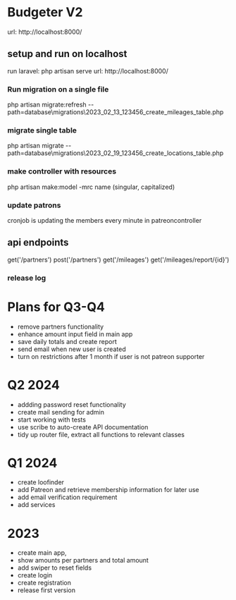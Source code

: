 # Budgeter V2
url: http://localhost:8000/


## setup and run on localhost
run laravel: php artisan serve
url: http://localhost:8000/


### Run migration on a single file
php artisan migrate:refresh --path=database\migrations\2023_02_13_123456_create_mileages_table.php

### migrate single table
php artisan migrate --path=database\migrations\2023_02_19_123456_create_locations_table.php

### make controller with resources
php artisan make:model -mrc name (singular, capitalized)

### update patrons
cronjob is updating the members every minute in patreoncontroller


## api endpoints
get('/partners')
post('/partners')
get('/mileages')
get('/mileages/report/{id}')

### release log

# Plans for Q3-Q4
- remove partners functionality
- enhance amount input field in main app
- save daily totals and create report
- send email when new user is created
- turn on restrictions after 1 month if user is not patreon supporter



# Q2 2024 
- addding password reset functionality
- create mail sending for admin 
- start working with tests
- use scribe to auto-create API documentation
- tidy up router file, extract all functions to relevant classes

# Q1 2024
- create loofinder
- add Patreon and retrieve membership information for later use
- add email verification requirement
- add services

# 2023
- create main app, 
- show amounts per partners and total amount
- add swiper to reset fields
- create login
- create registration
- release first version

